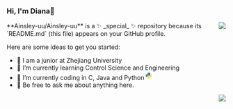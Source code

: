 

### Hi, I'm Diana👋

<img align="right" src="https://github-readme-stats.vercel.app/api?username=Ainsley-uu&show_icons=true&hide_border=true">
**Ainsley-uu/Ainsley-uu** is a ✨ _special_ ✨ repository because its `README.md` (this file) appears on your GitHub profile.

Here are some ideas to get you started:

- 🔭 I am a junior at Zhejiang University
- 🌱 I’m currently learning Control Science and Engineering
- 🤔 I’m currently coding in C, Java and Python<img height="20" src="https://raw.githubusercontent.com/github/explore/80688e429a7d4ef2fca1e82350fe8e3517d3494d/topics/python/python.png">
- 💬 Be free to ask me about anything here.

<img align="right" src="https://github-readme-stats.vercel.app/api/top-langs/?username=Ainsley-uu&hide_border=true">



